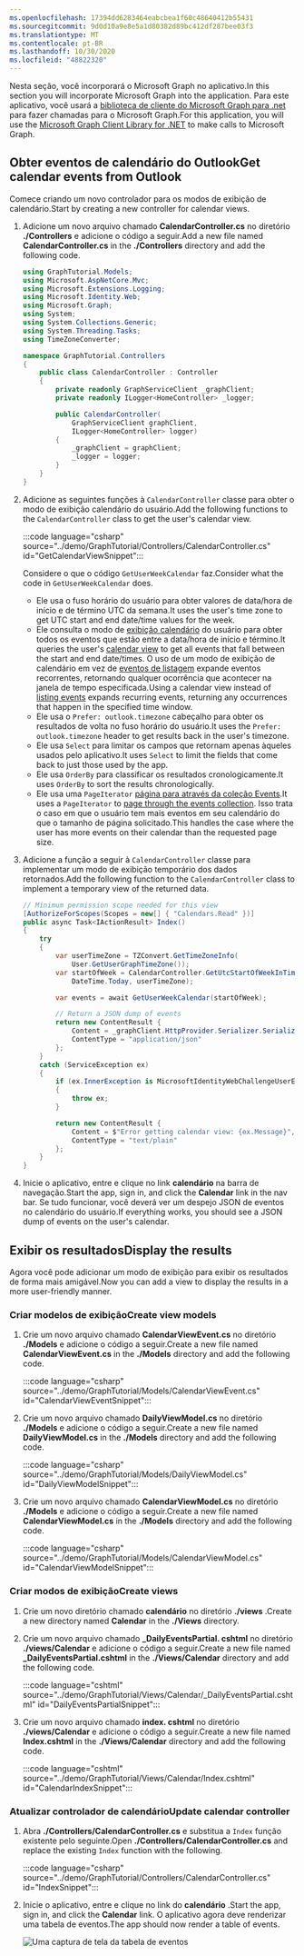 ```yaml
---
ms.openlocfilehash: 17394dd6283464eabcbea1f60c48640412b55431
ms.sourcegitcommit: 9d0d10a9e8e5a1d80382d89bc412df287bee03f3
ms.translationtype: MT
ms.contentlocale: pt-BR
ms.lasthandoff: 10/30/2020
ms.locfileid: "48822320"
---
```

<!-- markdownlint-disable MD002 MD041 -->

<span data-ttu-id="6c71d-101">Nesta seção, você incorporará o Microsoft Graph no aplicativo.</span><span class="sxs-lookup"><span data-stu-id="6c71d-101">In this section you will incorporate Microsoft Graph into the application.</span></span> <span data-ttu-id="6c71d-102">Para este aplicativo, você usará a [biblioteca de cliente do Microsoft Graph para .net](https://github.com/microsoftgraph/msgraph-sdk-dotnet) para fazer chamadas para o Microsoft Graph.</span><span class="sxs-lookup"><span data-stu-id="6c71d-102">For this application, you will use the [Microsoft Graph Client Library for .NET](https://github.com/microsoftgraph/msgraph-sdk-dotnet) to make calls to Microsoft Graph.</span></span>

## <a name="get-calendar-events-from-outlook"></a><span data-ttu-id="6c71d-103">Obter eventos de calendário do Outlook</span><span class="sxs-lookup"><span data-stu-id="6c71d-103">Get calendar events from Outlook</span></span>

<span data-ttu-id="6c71d-104">Comece criando um novo controlador para os modos de exibição de calendário.</span><span class="sxs-lookup"><span data-stu-id="6c71d-104">Start by creating a new controller for calendar views.</span></span>

1. <span data-ttu-id="6c71d-105">Adicione um novo arquivo chamado **CalendarController.cs** no diretório **./Controllers** e adicione o código a seguir.</span><span class="sxs-lookup"><span data-stu-id="6c71d-105">Add a new file named **CalendarController.cs** in the **./Controllers** directory and add the following code.</span></span>

    ```csharp
    using GraphTutorial.Models;
    using Microsoft.AspNetCore.Mvc;
    using Microsoft.Extensions.Logging;
    using Microsoft.Identity.Web;
    using Microsoft.Graph;
    using System;
    using System.Collections.Generic;
    using System.Threading.Tasks;
    using TimeZoneConverter;

    namespace GraphTutorial.Controllers
    {
        public class CalendarController : Controller
        {
            private readonly GraphServiceClient _graphClient;
            private readonly ILogger<HomeController> _logger;

            public CalendarController(
                GraphServiceClient graphClient,
                ILogger<HomeController> logger)
            {
                _graphClient = graphClient;
                _logger = logger;
            }
        }
    }
    ```

1. <span data-ttu-id="6c71d-106">Adicione as seguintes funções à `CalendarController` classe para obter o modo de exibição calendário do usuário.</span><span class="sxs-lookup"><span data-stu-id="6c71d-106">Add the following functions to the `CalendarController` class to get the user's calendar view.</span></span>

    :::code language="csharp" source="../demo/GraphTutorial/Controllers/CalendarController.cs" id="GetCalendarViewSnippet":::

    <span data-ttu-id="6c71d-107">Considere o que o código `GetUserWeekCalendar` faz.</span><span class="sxs-lookup"><span data-stu-id="6c71d-107">Consider what the code in `GetUserWeekCalendar` does.</span></span>

    - <span data-ttu-id="6c71d-108">Ele usa o fuso horário do usuário para obter valores de data/hora de início e de término UTC da semana.</span><span class="sxs-lookup"><span data-stu-id="6c71d-108">It uses the user's time zone to get UTC start and end date/time values for the week.</span></span>
    - <span data-ttu-id="6c71d-109">Ele consulta o modo de [exibição calendário](/graph/api/calendar-list-calendarview?view=graph-rest-1.0) do usuário para obter todos os eventos que estão entre a data/hora de início e término.</span><span class="sxs-lookup"><span data-stu-id="6c71d-109">It queries the user's [calendar view](/graph/api/calendar-list-calendarview?view=graph-rest-1.0) to get all events that fall between the start and end date/times.</span></span> <span data-ttu-id="6c71d-110">O uso de um modo de exibição de calendário em vez de [eventos de listagem](/graph/api/user-list-events?view=graph-rest-1.0) expande eventos recorrentes, retornando qualquer ocorrência que acontecer na janela de tempo especificada.</span><span class="sxs-lookup"><span data-stu-id="6c71d-110">Using a calendar view instead of [listing events](/graph/api/user-list-events?view=graph-rest-1.0) expands recurring events, returning any occurrences that happen in the specified time window.</span></span>
    - <span data-ttu-id="6c71d-111">Ele usa o `Prefer: outlook.timezone` cabeçalho para obter os resultados de volta no fuso horário do usuário.</span><span class="sxs-lookup"><span data-stu-id="6c71d-111">It uses the `Prefer: outlook.timezone` header to get results back in the user's timezone.</span></span>
    - <span data-ttu-id="6c71d-112">Ele usa `Select` para limitar os campos que retornam apenas àqueles usados pelo aplicativo.</span><span class="sxs-lookup"><span data-stu-id="6c71d-112">It uses `Select` to limit the fields that come back to just those used by the app.</span></span>
    - <span data-ttu-id="6c71d-113">Ele usa `OrderBy` para classificar os resultados cronologicamente.</span><span class="sxs-lookup"><span data-stu-id="6c71d-113">It uses `OrderBy` to sort the results chronologically.</span></span>
    - <span data-ttu-id="6c71d-114">Ele usa uma `PageIterator` [página para através da coleção Events](/graph/sdks/paging).</span><span class="sxs-lookup"><span data-stu-id="6c71d-114">It uses a `PageIterator` to [page through the events collection](/graph/sdks/paging).</span></span> <span data-ttu-id="6c71d-115">Isso trata o caso em que o usuário tem mais eventos em seu calendário do que o tamanho de página solicitado.</span><span class="sxs-lookup"><span data-stu-id="6c71d-115">This handles the case where the user has more events on their calendar than the requested page size.</span></span>

1. <span data-ttu-id="6c71d-116">Adicione a função a seguir à `CalendarController` classe para implementar um modo de exibição temporário dos dados retornados.</span><span class="sxs-lookup"><span data-stu-id="6c71d-116">Add the following function to the `CalendarController` class to implement a temporary view of the returned data.</span></span>

    ```csharp
    // Minimum permission scope needed for this view
    [AuthorizeForScopes(Scopes = new[] { "Calendars.Read" })]
    public async Task<IActionResult> Index()
    {
        try
        {
            var userTimeZone = TZConvert.GetTimeZoneInfo(
                User.GetUserGraphTimeZone());
            var startOfWeek = CalendarController.GetUtcStartOfWeekInTimeZone(
                DateTime.Today, userTimeZone);

            var events = await GetUserWeekCalendar(startOfWeek);

            // Return a JSON dump of events
            return new ContentResult {
                Content = _graphClient.HttpProvider.Serializer.SerializeObject(events),
                ContentType = "application/json"
            };
        }
        catch (ServiceException ex)
        {
            if (ex.InnerException is MicrosoftIdentityWebChallengeUserException)
            {
                throw ex;
            }

            return new ContentResult {
                Content = $"Error getting calendar view: {ex.Message}",
                ContentType = "text/plain"
            };
        }
    }
    ```

1. <span data-ttu-id="6c71d-117">Inicie o aplicativo, entre e clique no link **calendário** na barra de navegação.</span><span class="sxs-lookup"><span data-stu-id="6c71d-117">Start the app, sign in, and click the **Calendar** link in the nav bar.</span></span> <span data-ttu-id="6c71d-118">Se tudo funcionar, você deverá ver um despejo JSON de eventos no calendário do usuário.</span><span class="sxs-lookup"><span data-stu-id="6c71d-118">If everything works, you should see a JSON dump of events on the user's calendar.</span></span>

## <a name="display-the-results"></a><span data-ttu-id="6c71d-119">Exibir os resultados</span><span class="sxs-lookup"><span data-stu-id="6c71d-119">Display the results</span></span>

<span data-ttu-id="6c71d-120">Agora você pode adicionar um modo de exibição para exibir os resultados de forma mais amigável.</span><span class="sxs-lookup"><span data-stu-id="6c71d-120">Now you can add a view to display the results in a more user-friendly manner.</span></span>

### <a name="create-view-models"></a><span data-ttu-id="6c71d-121">Criar modelos de exibição</span><span class="sxs-lookup"><span data-stu-id="6c71d-121">Create view models</span></span>

1. <span data-ttu-id="6c71d-122">Crie um novo arquivo chamado **CalendarViewEvent.cs** no diretório **./Models** e adicione o código a seguir.</span><span class="sxs-lookup"><span data-stu-id="6c71d-122">Create a new file named **CalendarViewEvent.cs** in the **./Models** directory and add the following code.</span></span>

    :::code language="csharp" source="../demo/GraphTutorial/Models/CalendarViewEvent.cs" id="CalendarViewEventSnippet":::

1. <span data-ttu-id="6c71d-123">Crie um novo arquivo chamado **DailyViewModel.cs** no diretório **./Models** e adicione o código a seguir.</span><span class="sxs-lookup"><span data-stu-id="6c71d-123">Create a new file named **DailyViewModel.cs** in the **./Models** directory and add the following code.</span></span>

    :::code language="csharp" source="../demo/GraphTutorial/Models/DailyViewModel.cs" id="DailyViewModelSnippet":::

1. <span data-ttu-id="6c71d-124">Crie um novo arquivo chamado **CalendarViewModel.cs** no diretório **./Models** e adicione o código a seguir.</span><span class="sxs-lookup"><span data-stu-id="6c71d-124">Create a new file named **CalendarViewModel.cs** in the **./Models** directory and add the following code.</span></span>

    :::code language="csharp" source="../demo/GraphTutorial/Models/CalendarViewModel.cs" id="CalendarViewModelSnippet":::

### <a name="create-views"></a><span data-ttu-id="6c71d-125">Criar modos de exibição</span><span class="sxs-lookup"><span data-stu-id="6c71d-125">Create views</span></span>

1. <span data-ttu-id="6c71d-126">Crie um novo diretório chamado **calendário** no diretório **./views** .</span><span class="sxs-lookup"><span data-stu-id="6c71d-126">Create a new directory named **Calendar** in the **./Views** directory.</span></span>

1. <span data-ttu-id="6c71d-127">Crie um novo arquivo chamado **_DailyEventsPartial. cshtml** no diretório **./views/Calendar** e adicione o código a seguir.</span><span class="sxs-lookup"><span data-stu-id="6c71d-127">Create a new file named **_DailyEventsPartial.cshtml** in the **./Views/Calendar** directory and add the following code.</span></span>

    :::code language="cshtml" source="../demo/GraphTutorial/Views/Calendar/_DailyEventsPartial.cshtml" id="DailyEventsPartialSnippet":::

1. <span data-ttu-id="6c71d-128">Crie um novo arquivo chamado **index. cshtml** no diretório **./views/Calendar** e adicione o código a seguir.</span><span class="sxs-lookup"><span data-stu-id="6c71d-128">Create a new file named **Index.cshtml** in the **./Views/Calendar** directory and add the following code.</span></span>

    :::code language="cshtml" source="../demo/GraphTutorial/Views/Calendar/Index.cshtml" id="CalendarIndexSnippet":::

### <a name="update-calendar-controller"></a><span data-ttu-id="6c71d-129">Atualizar controlador de calendário</span><span class="sxs-lookup"><span data-stu-id="6c71d-129">Update calendar controller</span></span>

1. <span data-ttu-id="6c71d-130">Abra **./Controllers/CalendarController.cs** e substitua a `Index` função existente pelo seguinte.</span><span class="sxs-lookup"><span data-stu-id="6c71d-130">Open **./Controllers/CalendarController.cs** and replace the existing `Index` function with the following.</span></span>

    :::code language="csharp" source="../demo/GraphTutorial/Controllers/CalendarController.cs" id="IndexSnippet":::

1. <span data-ttu-id="6c71d-131">Inicie o aplicativo, entre e clique no link do **calendário** .</span><span class="sxs-lookup"><span data-stu-id="6c71d-131">Start the app, sign in, and click the **Calendar** link.</span></span> <span data-ttu-id="6c71d-132">O aplicativo agora deve renderizar uma tabela de eventos.</span><span class="sxs-lookup"><span data-stu-id="6c71d-132">The app should now render a table of events.</span></span>

    ![Uma captura de tela da tabela de eventos](./images/add-msgraph-01.png)

